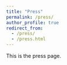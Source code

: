 ```yaml
---
title: "Press"
permalink: /press/
author_profile: true
redirect_from: 
  - /press/
  - /press.html
---
```


This is the press page.
